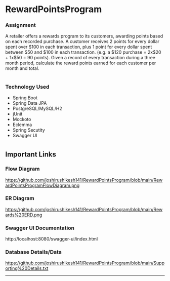 # RewardPointsProgram

<h3>Assignment</h3>
A retailer offers a rewards program to its customers, awarding points based on each recorded purchase.
A customer receives 2 points for every dollar spent over $100 in each transaction, plus 1 point for every dollar spent between $50 and $100 in each transaction.
(e.g. a $120 purchase = 2x$20 + 1x$50 = 90 points).
Given a record of every transaction during a three month period, calculate the reward points earned for each customer per month and total.

#

<h3>Technology Used</h3>
<ul>
  <li>Spring Boot</li>
  <li>Spring Data JPA</li>
  <li>PostgreSQL/MySQL/H2</li>
  <li>jUnit</li>
  <li>Mockoto</li>
  <li>Eclemma</li>
  <li>Spring Secutity</li>
  <li>Swagger UI</li>
</ul>

#

<h2>Important Links</h2>
<h3>Flow Diagram</h3>

https://github.com/joshirushikesh141/RewardPointsProgram/blob/main/RewardPointsProgramFlowDiagram.png

<h3>ER Diagram</h3>

https://github.com/joshirushikesh141/RewardPointsProgram/blob/main/Rewards%20ERD.png

<h3>Swagger UI Documentation</h3>

http://localhost:8080/swagger-ui/index.html

<h3>Database Details/Data</h3>

https://github.com/joshirushikesh141/RewardPointsProgram/blob/main/Supporting%20Details.txt


---------------------------------------------------------------------------------------------------------




